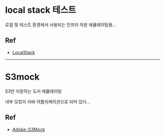 # local stack 테스트

로컬 및 테스트 환경에서 사용되는 인프라 자원 에뮬레이팅용...

## Ref

* [LocalStack](https://localstack.cloud/)

---

# S3mock

S3만 지원하는 도커 에뮬레이팅

내부 모킹이 자바 어플리케이션으로 되어 있다...



## Ref

* [Adobe::S3Mock](https://github.com/adobe/S3Mock)